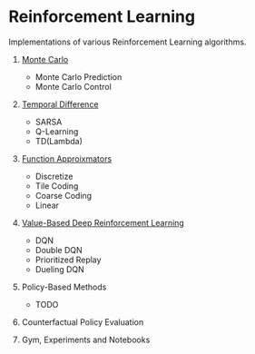 # Reinforcement Learning

Implementations of various Reinforcement Learning algorithms.


1. [Monte Carlo](https://github.com/cloud36/reinforcement_learning/tree/master/monte_carlo)
    - Monte Carlo Prediction
    - Monte Carlo Control

2. [Temporal Difference](https://github.com/cloud36/reinforcement_learning/tree/master/temporal_diff)
    - SARSA
    - Q-Learning
    - TD(Lambda)

3. [Function Approixmators](https://github.com/cloud36/reinforcement_learning/tree/master/function_approximators)
    - Discretize
    - Tile Coding
    - Coarse Coding
    - Linear

4. [Value-Based Deep Reinforcement Learning](https://github.com/cloud36/reinforcement_learning/tree/master/deep_rl)
    - DQN
    - Double DQN
    - Prioritized Replay
    - Dueling DQN 

5. Policy-Based Methods
    - TODO

6. Counterfactual Policy Evaluation 

7. Gym, Experiments and Notebooks 
